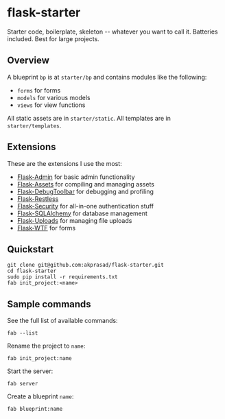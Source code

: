 # flask-starter

Starter code, boilerplate, skeleton -- whatever you want to call it. Batteries included.
Best for large projects.

## Overview
A blueprint `bp` is at `starter/bp` and contains modules like the following:

- `forms` for forms
- `models` for various models
- `views` for view functions

All static assets are in `starter/static`. All templates are in `starter/templates`.

## Extensions
These are the extensions I use the most:

- [Flask-Admin](http://flask-admin.readthedocs.org/en/latest/) for basic admin functionality
- [Flask-Assets](http://elsdoerfer.name/docs/flask-assets/) for compiling and managing assets
- [Flask-DebugToolbar](http://flask-debugtoolbar.readthedocs.org/) for debugging and profiling
- [Flask-Restless](http://flask-restless.readthedocs.org/)
- [Flask-Security](http://pythonhosted.org/Flask-Security/) for all-in-one authentication stuff
- [Flask-SQLAlchemy](http://pythonhosted.org/Flask-SQLAlchemy/) for database management
- [Flask-Uploads](http://pythonhosted.org/Flask-Uploads/) for managing file uploads
- [Flask-WTF](http://pythonhosted.org/Flask-WTF/) for forms


## Quickstart

```
git clone git@github.com:akprasad/flask-starter.git
cd flask-starter
sudo pip install -r requirements.txt
fab init_project:<name>
```

## Sample commands
See the full list of available commands:

```
fab --list
```

Rename the project to `name`:

```
fab init_project:name
```

Start the server:

```
fab server
```

Create a blueprint `name`:

```
fab blueprint:name
```